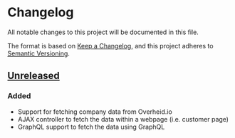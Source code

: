 # Changelog
All notable changes to this project will be documented in this file.

The format is based on [Keep a Changelog](https://keepachangelog.com/en/1.0.0/),
and this project adheres to [Semantic Versioning](https://semver.org/spec/v2.0.0.html).

## [Unreleased]
### Added
- Support for fetching company data from Overheid.io
- AJAX controller to fetch the data within a webpage (i.e. customer page)
- GraphQL support to fetch the data using GraphQL

[Unreleased]: https://github.com/elgentos/magento2-openkvk
